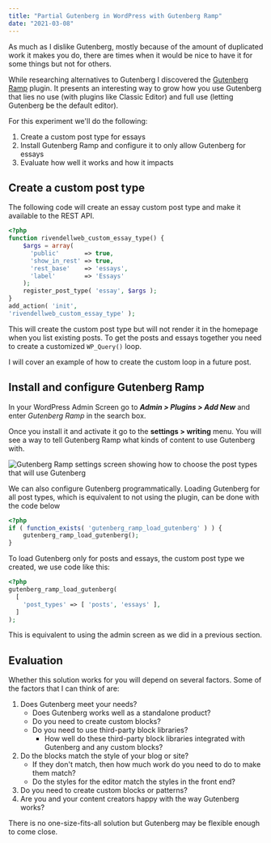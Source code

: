 ```yaml
---
title: "Partial Gutenberg in WordPress with Gutenberg Ramp"
date: "2021-03-08"
---
```


As much as I dislike Gutenberg, mostly because of the amount of duplicated work it makes you do, there are times when it would be nice to have it for some things but not for others.

While researching alternatives to Gutenberg I discovered the [Gutenberg Ramp](https://wordpress.org/plugins/gutenberg-ramp/) plugin. It presents an interesting way to grow how you use Gutenberg that lies no use (with plugins like Classic Editor) and full use (letting Gutenberg be the default editor).

For this experiment we'll do the following:

1. Create a custom post type for essays
2. Install Gutenberg Ramp and configure it to only allow Gutenberg for essays
3. Evaluate how well it works and how it impacts

## Create a custom post type

The following code will create an essay custom post type and make it available to the REST API.

```php
<?php
function rivendellweb_custom_essay_type() {
    $args = array(
      'public'       => true,
      'show_in_rest' => true,
      'rest_base'    => 'essays',
      'label'        => 'Essays'
    );
    register_post_type( 'essay', $args );
}
add_action( 'init',
'rivendellweb_custom_essay_type' );
```



This will create the custom post type but will not render it in the homepage when you list existing posts. To get the posts and essays together you need to create a customized `WP_Query()` loop.

I will cover an example of how to create the custom loop in a future post.

## Install and configure Gutenberg Ramp

In your WordPress Admin Screen go to ***Admin > Plugins > Add New*** and enter *Gutenberg Ramp* in the search box.

Once you install it and activate it go to the **settings > writing** menu. You will see a way to tell Gutenberg Ramp what kinds of content to use Gutenberg with.

![Gutenberg Ramp settings screen showing how to choose the post types that will use Gutenberg](https://res.cloudinary.com/dfh6ihzvj/image/upload/c_scale,w_500/f_auto,q_auto/gutenberg_ramp)

We can also configure Gutenberg programmatically. Loading Gutenberg for all post types, which is equivalent to not using the plugin, can be done with the code below

```php
<?php
if ( function_exists( 'gutenberg_ramp_load_gutenberg' ) ) {
    gutenberg_ramp_load_gutenberg();
}
```

To load Gutenberg only for posts and essays, the custom post type we created, we use code like this:

```php
<?php
gutenberg_ramp_load_gutenberg(
  [
    'post_types' => [ 'posts', 'essays' ],
  ]
);
```

This is equivalent to using the admin screen as we did in a previous section.

## Evaluation

Whether this solution works for you will depend on several factors. Some of the factors that I can think of are:

1. Does Gutenberg meet your needs?
   * Does Gutenberg works well as a standalone product?
   * Do you need to create custom blocks?
   * Do you need to use third-party block libraries?
     * How well do these third-party block libraries integrated with Gutenberg and any custom blocks?
2. Do the blocks match the style of your blog or site?
   * If they don't match, then how much work do you need to do to make them match?
   * Do the styles for the editor match the styles in the front end?
3. Do you need to create custom blocks or patterns?
4. Are you and your content creators happy with the way Gutenberg works?

There is no one-size-fits-all solution but Gutenberg may be flexible enough to come close.
